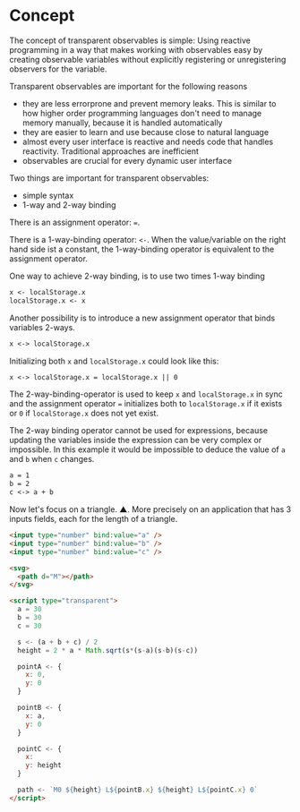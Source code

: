 # Concept

The concept of transparent observables is simple: Using reactive programming in a way that makes working with observables easy by creating observable variables without explicitly registering or unregistering observers for the variable.

Transparent observables are important for the following reasons

- they are less errorprone and prevent memory leaks. This is similar to how higher order programming languages don't need to manage memory manually, because it is handled automatically
- they are easier to learn and use because close to natural language
- almost every user interface is reactive and needs code that handles reactivity. Traditional approaches are inefficient
- observables are crucial for every dynamic user interface

Two things are important for transparent observables:

- simple syntax
- 1-way and 2-way binding

There is an assignment operator: `=`.

There is a 1-way-binding operator: `<-`. When the value/variable on the right hand side ist a constant, the 1-way-binding operator is equivalent to the assignment operator.

One way to achieve 2-way binding, is to use two times 1-way binding

```txt
x <- localStorage.x
localStorage.x <- x
```

Another possibility is to introduce a new assignment operator that binds variables 2-ways.

```txt
x <-> localStorage.x
```

Initializing both `x` and `localStorage.x` could look like this:

```txt
x <-> localStorage.x = localStorage.x || 0
```

The 2-way-binding-operator is used to keep `x` and `localStorage.x` in sync and the assignment operator `=` initializes both to `localStorage.x` if it exists or `0` if `localStorage.x` does not yet exist.

The 2-way binding operator cannot be used for expressions, because updating the variables inside the expression can be very complex or impossible. In this example it would be impossible to deduce the value of `a` and `b` when `c` changes.

```txt
a = 1
b = 2
c <-> a + b
```

Now let's focus on a triangle. ▲. More precisely on an application that has 3 inputs fields, each for the length of a triangle.

```html
<input type="number" bind:value="a" />
<input type="number" bind:value="b" />
<input type="number" bind:value="c" />

<svg>
  <path d="M"></path>
</svg>

<script type="transparent">
  a = 30
  b = 30
  c = 30

  s <- (a + b + c) / 2
  height = 2 * a * Math.sqrt(s*(s-a)(s-b)(s-c))

  pointA <- {
    x: 0,
    y: 0
  }

  pointB <- {
    x: a,
    y: 0
  }

  pointC <- {
    x:
    y: height
  }

  path <- `M0 ${height} L${pointB.x} ${height} L${pointC.x} 0`
</script>
```
